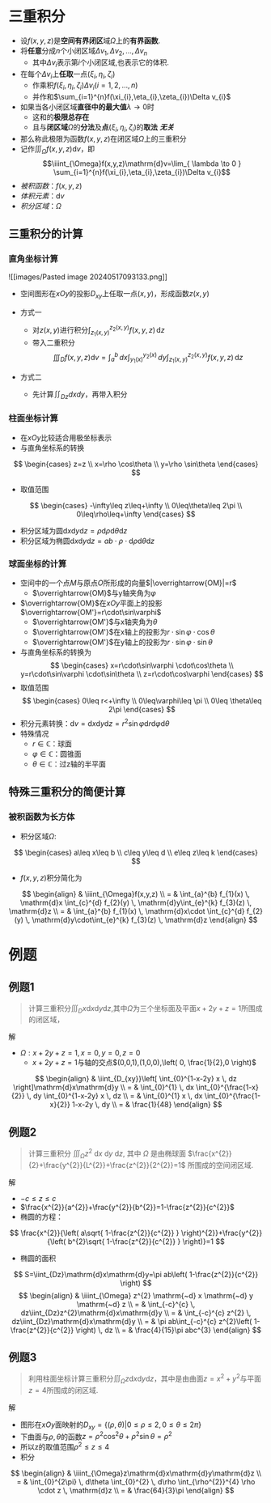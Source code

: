# 三重积分

- 设$f(x,y,z)$是**空间有界闭区**域$\Omega$上的**有界函数**.
- 将**任意**分成$n$个小闭区域$\Delta v_{1},\Delta v_{2},\dots,\Delta v_{n}$
  - 其中$\Delta v_{i}$表示第$i$个小闭区域,也表示它的体积.
- 在每个$\Delta v_{i}$上**任取**一点$(\xi_{i},\eta_{i},\zeta_{i})$
  - 作乘积$f(\xi_{i},\eta_{i},\zeta_{i})\Delta v_{i}(i=1,2,\dots,n)$
  - 并作和$\sum_{i=1}^{n}f(\xi_{i},\eta_{i},\zeta_{i})\Delta v_{i}$
- 如果当各小闭区域**直径中的最大值**$\lambda\to0$时
  - 这和的**极限总存在**
  - 且与**闭区域**$\Omega$的**分法**及**点**$(\xi_{i},\eta_{i},\zeta_{i})$的**取法** ***无关***
- 那么称此极限为函数$f(x,y,z)$在闭区域$\Omega$上的三重积分
- 记作$\iiint_{\Omega}f(x,y,z)\mathrm{d}v$，即$$\iiint_{\Omega}f(x,y,z)\mathrm{d}v=\lim_{ \lambda \to 0 } \sum_{i=1}^{n}f(\xi_{i},\eta_{i},\zeta_{i})\Delta v_{i}$$
- *被积函数*：$f(x,y,z)$
- *体积元素*：$\mathrm{d}v$
- *积分区域*：$\Omega$

## 三重积分的计算

### 直角坐标计算

![[images/Pasted image 20240517093133.png]]

- 空间图形在$xOy$的投影$D_{xy}$上任取一点$(x,y)$，形成函数$z(x,y)$
- 方式一
  - 对$z(x,y)$进行积分$\int_{z_{1}(x,y)}^{z_{2}(x,y)} f(x,y,z) \, \mathrm{d}z$
  - 带入二重积分
$$\iiint_{D}f(x,y,z)\mathrm{d}v=\int_{a}^{b} \, dx \int_{y_{1}(x)}^{y_{2}(x)} \, dy  \int_{z_{1}(x,y)}^{z_{2}(x,y)} f(x,y,z) \, \mathrm{d}z$$

- 方式二
  - 先计算$\iint_{Dz}dxdy$，再带入积分

### 柱面坐标计算

- 在$xOy$比较适合用极坐标表示
- 与直角坐标系的转换

$$
\begin{cases}
z=z \\
x=\rho \cos\theta \\
y=\rho \sin\theta
\end{cases}
$$

- 取值范围

$$
\begin{cases}
-\infty\leq z\leq+\infty \\
0\leq\theta\leq 2\pi \\
0\leq\rho\leq+\infty
\end{cases}
$$

- 积分区域为圆$\mathrm{d}x\mathrm{d}y\mathrm{d}z=\rho \mathrm{d}\rho \mathrm{d}\theta \mathrm{d}z$
- 积分区域为椭圆$\mathrm{d}x\mathrm{d}y\mathrm{d}z=ab\cdot\rho \cdot\mathrm{d}\rho \mathrm{d}\theta \mathrm{d}z$
### 球面坐标的计算

- 空间中的一个点$M$与原点$O$所形成的向量$|\overrightarrow{OM}|=r$
  - $\overrightarrow{OM}$与y轴夹角为$\varphi$
- $\overrightarrow{OM}$在$xOy$平面上的投影$\overrightarrow{OM'}=r\cdot\sin\varphi$
  - $\overrightarrow{OM'}$与x轴夹角为$\theta$
  - $\overrightarrow{OM'}$在x轴上的投影为$r\cdot \sin\varphi \cdot\cos\theta$
  - $\overrightarrow{OM'}$在y轴上的投影为$r\cdot \sin\varphi \cdot \sin\theta$
- 与直角坐标系的转换为
$$
\begin{cases}
x=r\cdot\sin\varphi \cdot\cos\theta \\
y=r\cdot\sin\varphi \cdot\sin\theta \\
z=r\cdot\cos\varphi
\end{cases}
$$
- 取值范围
$$
\begin{cases}
0\leq r<+\infty \\
0\leq\varphi\leq \pi \\
0\leq \theta\leq 2\pi
\end{cases}
$$
- 积分元素转换：$\mathrm{d}v=\mathrm{d}x\mathrm{d}y\mathrm{d}z=r^{2}\sin\varphi \mathrm{d}r\mathrm{d}\varphi \mathrm{d}\theta$
- 特殊情况
  - $r\in\mathbb{C}$：球面
  - $\varphi \in\mathbb{C}$：圆锥面
  - $\theta \in\mathbb{C}$：过z轴的半平面

## 特殊三重积分的简便计算

### 被积函数为长方体

- 积分区域$\Omega$:

$$
\begin{cases}
a\leq x\leq b \\
c\leq y\leq d \\
e\leq z\leq k
\end{cases}
$$

- $f(x,y,z)$积分简化为

$$
\begin{align}
 & \iiint_{\Omega}f(x,y,z) \\
= & \int_{a}^{b} f_{1}(x) \, \mathrm{d}x \int_{c}^{d} f_{2}(y) \, \mathrm{d}y\int_{e}^{k} f_{3}(z) \, \mathrm{d}z \\
= & \int_{a}^{b} f_{1}(x) \, \mathrm{d}x\cdot \int_{c}^{d} f_{2}(y) \, \mathrm{d}y\cdot\int_{e}^{k} f_{3}(z) \, \mathrm{d}z
\end{align}
$$

# 例题

## 例题1

> 计算三重积分$\iiint_{D}x\mathrm{d}x\mathrm{d}y\mathrm{d}z$,其中$\Omega$为三个坐标面及平面$x+2y+z=1$所围成的闭区域，

解

- $\Omega:x+2y+z=1,x=0,y=0,z=0$
  - $x+2y+z=1$与轴的交点$(0,0,1),(1,0,0),\left( 0, \frac{1}{2},0 \right)$

$$
\begin{align}
 & \iint_{D_{xy}}\left[ \int_{0}^{1-x-2y} x \, dz \right]\mathrm{d}x\mathrm{d}y \\
=  & \int_{0}^{1}  \, dx \int_{0}^{\frac{1-x}{2}}  \, dy \int_{0}^{1-x-2y} x \, dz  \\
= &  \int_{0}^{1} x \, dx \int_{0}^{\frac{1-x}{2}}  1-x-2y \, dy \\
= & \frac{1}{48}
\end{align}
$$

## 例题2

> 计算三重积分 $\iiint_{\Omega} z^{2} \mathrm{~d} x \mathrm{~d} y \mathrm{~d} z$, 其中 $\Omega$ 是由椭球面 $\frac{x^{2}}{2}+\frac{y^{2}}{L^{2}}+\frac{z^{2}}{2^{2}}=1$ 所围成的空间闭区域.

解

- $-c\leq z\leq c$
- $\frac{x^{2}}{a^{2}}+\frac{y^{2}}{b^{2}}=1-\frac{z^{2}}{c^{2}}$
- 椭圆的方程：

$$
\frac{x^{2}}{\left( a\sqrt{ 1-\frac{z^{2}}{c^{2}} } \right)^{2}}+\frac{y^{2}}{\left( b^{2}\sqrt{ 1-\frac{z^{2}}{c^{2}} } \right)}=1
$$

- 椭圆的面积

$$
S=\iint_{Dz}\mathrm{d}x\mathrm{d}y=\pi ab\left( 1-\frac{z^{2}}{c^{2}} \right)
$$
$$
\begin{align}
 & \iiint_{\Omega} z^{2} \mathrm{~d} x \mathrm{~d} y \mathrm{~d} z \\
= & \int_{-c}^{c}  \, dz\iint_{Dz}z^{2}\mathrm{d}x\mathrm{d}y \\
= & \int_{-c}^{c} z^{2} \, dz\iint_{Dz}\mathrm{d}x\mathrm{d}y \\
= & \pi ab\int_{-c}^{c} z^{2}\left( 1-\frac{z^{2}}{c^{2}} \right) \, dz  \\
= & \frac{4}{15}\pi abc^{3}
\end{align}
$$

## 例题3

> 利用柱面坐标计算三重积分$\iiint_{\Omega}z\mathrm{d}x\mathrm{d}y\mathrm{d}z$，其中是由曲面$z=x^{2}+y^{2}$与平面 $z=4$所围成的闭区域.

解

- 图形在$xOy$面映射的$D_{xy}=\{(\rho,\theta)|0\leq\rho\leq 2,0\leq\theta\leq2\pi\}$
- 下曲面与$\rho,\theta$的函数$z=\rho^{2}\cos ^{2}\theta+\rho^{2}\sin\theta=\rho^{2}$
- 所以z的取值范围$\rho^{2}\leq z\leq 4$
- 积分

$$
\begin{align}
 & \iiint_{\Omega}z\mathrm{d}x\mathrm{d}y\mathrm{d}z \\
= & \int_{0}^{2\pi}  \, d\theta \int_{0}^{2} \, d\rho  \int_{\rho^{2}}^{4} \rho \cdot z \, \mathrm{d}z \\
=  & \frac{64}{3}\pi
\end{align}
$$
